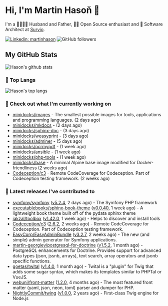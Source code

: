 # Hi, I'm Martin Hasoň 👋

I'm a 👨‍👩‍👧‍👦 Husband and Father, 🧑‍💻 Open Source enthusiast and 📐 Software Architect at [Survio](https://www.survio.com).

[![Linkedin: martinhason](https://img.shields.io/badge/-Martin%20Hasoň-blue?style=flat-square&logo=Linkedin&logoColor=white&link=https://www.linkedin.com/in/martinhason/)](https://www.linkedin.com/in/martinhason/)
![GitHub followers](https://img.shields.io/github/followers/hason?label=Follow&style=social)


## My GitHub Stats
![Hason's github stats](https://github-readme-stats.vercel.app/api?username=hason&show_icons=true&include_all_commits=true&theme=dracula&hide_border=true&hide_title=true)

### 💾 Top Langs
![Hason's top langs](https://github-readme-stats.vercel.app/api/top-langs/?username=hason&layout=compact&theme=dracula&hide_border=true&hide_title=true)

### 👷 Check out what I'm currently working on

- [minidocks/images](https://github.com/minidocks/images) - The smallest possible images for tools, applications and programming languages. (2 days ago)
- [minidocks/mkdocs](https://github.com/minidocks/mkdocs) -  (2 days ago)
- [minidocks/sphinx-doc](https://github.com/minidocks/sphinx-doc) -  (3 days ago)
- [minidocks/weasyprint](https://github.com/minidocks/weasyprint) -  (3 days ago)
- [minidocks/adminer](https://github.com/minidocks/adminer) -  (5 days ago)
- [minidocks/ocrmypdf](https://github.com/minidocks/ocrmypdf) -  (1 week ago)
- [minidocks/ansible](https://github.com/minidocks/ansible) -  (1 week ago)
- [minidocks/php-tools](https://github.com/minidocks/php-tools) -  (1 week ago)
- [minidocks/base](https://github.com/minidocks/base) - A minimal Alpine base image modified for Docker-friendliness (2 weeks ago)
- [Codeception/c3](https://github.com/Codeception/c3) - Remote CodeCoverage for Codeception. Part of Codeception testing framework. (2 weeks ago)

### 🔭 Latest releases I've contributed to

- [symfony/symfony](https://github.com/symfony/symfony) ([v5.2.4](https://github.com/symfony/symfony/releases/tag/v5.2.4), 2 days ago) - The Symfony PHP framework
- [executablebooks/sphinx-book-theme](https://github.com/executablebooks/sphinx-book-theme) ([v0.0.40](https://github.com/executablebooks/sphinx-book-theme/releases/tag/v0.0.40), 1 week ago) - A lightweight book theme built off of the pydata sphinx theme
- [jakzal/toolbox](https://github.com/jakzal/toolbox) ([v1.42.0](https://github.com/jakzal/toolbox/releases/tag/v1.42.0), 1 week ago) - Helps to discover and install tools
- [Codeception/c3](https://github.com/Codeception/c3) ([2.6.2](https://github.com/Codeception/c3/releases/tag/2.6.2), 2 weeks ago) - Remote CodeCoverage for Codeception. Part of Codeception testing framework.
- [EasyCorp/EasyAdminBundle](https://github.com/EasyCorp/EasyAdminBundle) ([v3.2.7](https://github.com/EasyCorp/EasyAdminBundle/releases/tag/v3.2.7), 2 weeks ago) - The new (and simple) admin generator for Symfony applications.
- [martin-georgiev/postgresql-for-doctrine](https://github.com/martin-georgiev/postgresql-for-doctrine) ([v1.5.2](https://github.com/martin-georgiev/postgresql-for-doctrine/releases/tag/v1.5.2), 1 month ago) - PostgreSQL enhancements for Doctrine. Provides support for advanced data types (json, jssnb, arrays), text search, array operators and jsonb specific functions.
- [goetas/twital](https://github.com/goetas/twital) ([v1.4.0](https://github.com/goetas/twital/releases/tag/v1.4.0), 1 month ago) - Twital is a &#34;plugin&#34; for Twig that adds some sugar syntax, which makes its templates similar to PHPTal or VueJS.
- [webuni/front-matter](https://github.com/webuni/front-matter) ([1.2.0](https://github.com/webuni/front-matter/releases/tag/1.2.0), 4 months ago) - The most featured front matter (yaml, json, neon, toml) parser and dumper for PHP.
- [NightlyCommit/twing](https://github.com/NightlyCommit/twing) ([v1.0.0](https://github.com/NightlyCommit/twing/releases/tag/v1.0.0), 2 years ago) - First-class Twig engine for Node.js
